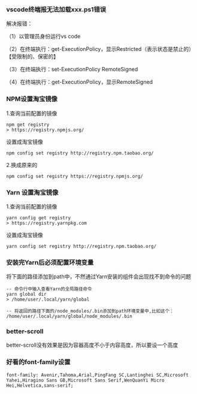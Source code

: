 ### vscode终端报无法加载xxx.ps1错误
解决报错：

（1）以管理员身份运行vs code

（2）在终端执行：get-ExecutionPolicy，显示Restricted（表示状态是禁止的）  【受限制的、保密的】

（3）在终端执行：set-ExecutionPolicy RemoteSigned 

（4）在终端执行：get-ExecutionPolicy，显示RemoteSigned

### NPM设置淘宝镜像
1.查询当前配置的镜像
```
npm get registry 
> https://registry.npmjs.org/
```
设置成淘宝镜像
```
npm config set registry http://registry.npm.taobao.org/
```
2.换成原来的
```
npm config set registry https://registry.npmjs.org/
```

### Yarn 设置淘宝镜像
1.查询当前配置的镜像
```
yarn config get registry
> https://registry.yarnpkg.com
```
设置成淘宝镜像
```
yarn config set registry http://registry.npm.taobao.org/
```
### 安装完Yarn后必须配置环境变量
将下面的路径添加到path中，不然通过Yarn安装的组件会出现找不到命令的问题
```
-- 命令行中输入查看Yarn的全局路径命令
yarn global dir
> /home/user/.local/yarn/global

-- 将返回的路径下面的/node_modules/.bin添加到path环境变量中,比如这个：
/home/user/.local/yarn/global/node_modules/.bin
```
### better-scroll
better-scroll没有效果是因为容器高度不小于内容高度，所以要设一个高度
### 好看的font-family设置
```
font-family: Avenir,Tahoma,Arial,PingFang SC,Lantinghei SC,Microsoft Yahei,Hiragino Sans GB,Microsoft Sans Serif,WenQuanYi Micro Hei,Helvetica,sans-serif;
```